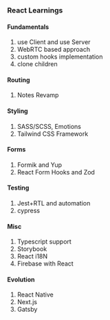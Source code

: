 ### React Learnings

#### Fundamentals

1. use Client and use Server
2. WebRTC based approach
3. custom hooks implementation
4. clone children 

#### Routing

1. Notes Revamp

#### Styling

1. SASS/SCSS, Emotions
2. Tailwind CSS Framework

#### Forms

1. Formik and Yup
2. React Form Hooks and Zod

#### Testing

1. Jest+RTL and automation
2. cypress

#### Misc

1. Typescript support
2. Storybook
3. React i18N
4. Firebase with React

#### Evolution

1. React Native
2. Next.js
3. Gatsby

